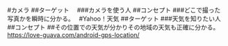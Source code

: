 #カメラ
##ターゲット　
###カメラを使う人
##コンセプト
###どこで撮った写真かを瞬時に分かる。　
#Yahoo！天気
##ターゲット
###天気を知りたい人
##コンセプト
##その位置での天気が分かりその地域の天気も正確に分かる。
https://love-guava.com/android-gps-location/
